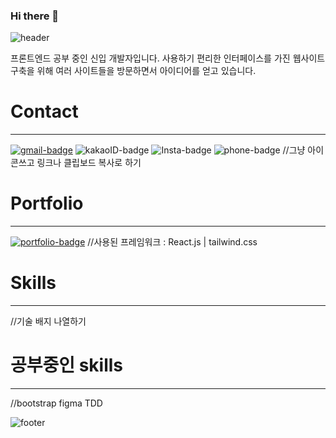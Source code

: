 ### Hi there 👋

![header](https://capsule-render.vercel.app/api?type=soft&color=auto&height=200&section=header&text=이유미%20깃허브%20프로필&fontSize=60&fontAlignY=42&fontAlign=62&desc=Youmee%20Lee%20Github%20Profile&descSize=35&descAlign=70&descAlignY=75&customColorList=3)

프론트엔드 공부 중인 신입 개발자입니다. 사용하기 편리한 인터페이스를 가진 웹사이트 구축을 위해 여러 사이트들을 방문하면서 아이디어를 얻고 있습니다. 

# Contact
-------------------------------------------------------------
[![gmail-badge](https://img.shields.io/badge/Gmail-ylee585%40gmail.com-red)](mailto:ylee585@gmail.com) ![kakaoID-badge](https://img.shields.io/badge/Kakao--talk-zldzhd9292-brigh) ![Insta-badge](https://img.shields.io/badge/Instagram-youmee______17-yellow) ![phone-badge](https://img.shields.io/badge/Phone-%2B82%2010%203169%200477-blue)
//그냥 아이콘쓰고 링크나 클립보드 복사로 하기 

# Portfolio
---------------------------------------------------------
[![portfolio-badge](https://img.shields.io/badge/Portfolio-ymStudyLog.github.io-red)](http://ymStudyLog.github.io/)
//사용된 프레임워크 :  React.js | tailwind.css

# Skills
----------------------------------------------------------
//기술 배지 나열하기

# 공부중인 skills
----------------------------------------------------------
//bootstrap figma TDD

![footer](https://capsule-render.vercel.app/api?type=soft&color=auto&height=80&section=footer&text=하루%20안해도%20괜찮아%20꾸준히%20하자&fontSize=20&fontAlignY=55&fontAlign=80&customColorList=3)

<!--
**ymStudyLog/ymStudyLog** is a ✨ _special_ ✨ repository because its `README.md` (this file) appears on your GitHub profile.

Here are some ideas to get you started:

- 🔭 I’m currently working on ...
- 🌱 I’m currently learning ...
- 👯 I’m looking to collaborate on ...
- 🤔 I’m looking for help with ...
- 💬 Ask me about ...
- 📫 How to reach me: ...
- 😄 Pronouns: ...
- ⚡ Fun fact: ...
-->

